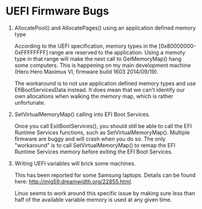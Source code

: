 UEFI Firmware Bugs
==================

1) AllocatePool() and AllocatePages() using an application defined memory type

    According to the UEFI specification, memory types in the [0x80000000-0xFFFFFFFF] range are reserved to the application. Using a memoty type in that range will make the next call to GetMemoryMap() hang some computers. This is happening on my main development machine (Hero Hero Maximus VI, firmware build 1603 2014/09/19).

    The workaround is to not use application defined memory types and use EfiBootServicesData instead. It does mean that we can't identify our own allocations when walking the memory map, which is rather unfortunate.


2) SetVirtualMemoryMap() calling into EFI Boot Services.

    Once you call ExitBootServices(), you should still be able to call the EFI Runtime Services functions, such as SetVirtualMemoryMap(). Multiple firmware are buggy and will crash when you do so. The only "workaround" is to call SetVirtualMemoryMap() to remap the EFI Runtime Services memory before exiting the EFI Boot Services.


3) Writing UEFI variables will brick some machines.

    This has been reported for some Samsung laptops. Details can be found here: http://mjg59.dreamwidth.org/22855.html.

    Linux seems to work around this specific issue by making sure less than half of the available variable memory is used at any given time.
